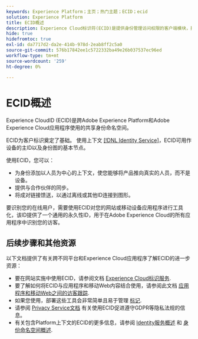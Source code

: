 ```yaml
---
keywords: Experience Platform；主页；热门主题；ECID；ecid
solution: Experience Platform
title: ECID概述
description: Experience Cloud标识符(ECID)是提供身份管理访问权限的客户端模块，提供三个主要功能。
hide: true
hidefromtoc: true
exl-id: da7717d2-da2e-414b-978d-2eab8ff2c5a0
source-git-commit: 576b17842ee1c5722332ba49e26b037537ec96ed
workflow-type: tm+mt
source-wordcount: '259'
ht-degree: 0%

---
```


# ECID概述

Experience CloudID (ECID)是跨Adobe Experience Platform和Adobe Experience Cloud应用程序使用的共享身份命名空间。

ECID为客户标识奠定了基础。 使用上下文 [[!DNL Identity Service]](../home.md)，ECID可用作设备的主ID以及身份图的基本节点。

使用ECID，您可以：

* 为身份添加以人员为中心的上下文，使您能够将产品推向真实的人员，而不是设备。
* 提供与合作伙伴的同步。
* 将成对链接馈送，以通过离线或其他ID连接到图形。

要识别您的在线用户，需要使用ECID对您的网站或移动设备应用程序进行工具化，该ID提供了一个通用的永久性ID，用于在Adobe Experience Cloud的所有应用程序中识别您的访客。

## 后续步骤和其他资源

以下文档提供了有关跨不同平台和Experience Cloud应用程序了解ECID的进一步资源：

* 要在网站实施中使用ECID，请参阅文档 [Experience Cloud标识服务](https://experienceleague.adobe.com/docs/id-service/using/home.html).
* 要了解如何将ECID与应用程序和移动Web内容结合使用，请参阅此文档 [应用程序和移动Web之间的访客跟踪](https://experienceleague.adobe.com/docs/mobile-services/ios/sdk-reference-ios/hybrid-app.html#sdk-reference-ios).
* 如果您使用，部署这些工具会非常简单且易于管理 [标记](../../tags/home.md).
* 请参阅 [Privacy Service文档](../../privacy-service/identity-data.md) 有关使用ECID促进遵守GDPR等隐私法规的信息。
* 有关包含Platform上下文的ECID的更多信息，请参阅 [Identity服务概述](../home.md) 和 [身份命名空间概述](./namespaces.md).